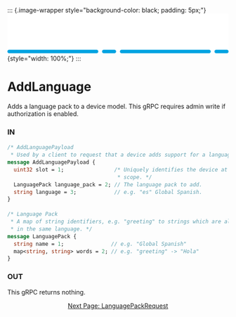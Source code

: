 ::: {.image-wrapper style="background-color: black; padding: 5px;"}
![Catena Logo](images/Catena%20Logo_PMS2191%20&%20White.png){style="width: 100%;"}
:::

# AddLanguage
Adds a language pack to a device model. This gRPC requires admin write if authorization is enabled.

### IN
```proto
/* AddLanguagePayload
 * Used by a client to request that a device adds support for a language pack. */
message AddLanguagePayload {
  uint32 slot = 1;                /* Uniquely identifies the device at node
                                   * scope. */
  LanguagePack language_pack = 2; // The language pack to add.
  string language = 3;            // e.g. "es" Global Spanish.
}

/* Language Pack
 * A map of string identifiers, e.g. "greeting" to strings which are all
 * in the same language. */
message LanguagePack {
  string name = 1;               // e.g. "Global Spanish"
  map<string, string> words = 2; // e.g. "greeting" -> "Hola"
}
```

### OUT
This gRPC returns nothing.

<div style="text-align: center">

[Next Page: LanguagePackRequest](LanguagePackRequest.html)

</div>